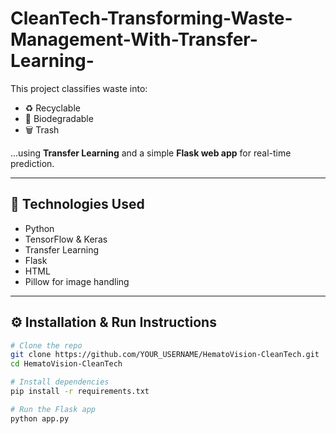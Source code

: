 # CleanTech-Transforming-Waste-Management-With-Transfer-Learning-

This project classifies waste into:
- ♻️ Recyclable
- 🌱 Biodegradable
- 🗑️ Trash

...using  **Transfer Learning** and a simple **Flask web app** for real-time prediction.

---

## 🔧 Technologies Used

- Python
- TensorFlow & Keras
- Transfer Learning 
- Flask
- HTML 
- Pillow for image handling

---

## ⚙️ Installation & Run Instructions

```bash
# Clone the repo
git clone https://github.com/YOUR_USERNAME/HematoVision-CleanTech.git
cd HematoVision-CleanTech

# Install dependencies
pip install -r requirements.txt

# Run the Flask app
python app.py
